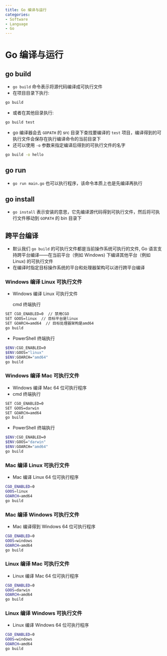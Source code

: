 ```yaml
---
title: Go 编译与运行
categories:
- Software
- Language
- Go
---
```

# Go 编译与运行

## go build

- `go build` 命令表示将源代码编译成可执行文件
- 在项目目录下执行:

```bash
go build
```

- 或者在其他目录执行:

```bash
go build test
```

- go 编译器会去 `GOPATH` 的 src 目录下查找要编译的 `test` 项目，编译得到的可执行文件会保存在执行编译命令的当前目录下
- 还可以使用 `-o` 参数来指定编译后得到的可执行文件的名字

```bash
go build -o hello
```

## go run

- `go run main.go` 也可以执行程序，该命令本质上也是先编译再执行

## go install

- `go install` 表示安装的意思，它先编译源代码得到可执行文件，然后将可执行文件移动到 `GOPATH` 的 bin 目录下

## 跨平台编译

- 默认我们 `go build` 的可执行文件都是当前操作系统可执行的文件, Go 语言支持跨平台编译——在当前平台（例如 Windows) 下编译其他平台（例如 Linux) 的可执行文件
- 在编译时指定目标操作系统的平台和处理器架构可以进行跨平台编译

### Windows 编译 Linux 可执行文件

- Windows 编译 Linux 可执行文件

    cmd 终端执行

```bash
SET CGO_ENABLED=0  // 禁用CGO
SET GOOS=linux  // 目标平台是linux
SET GOARCH=amd64  // 目标处理器架构是amd64
go build
```

- PowerShell 终端执行

```bash
$ENV:CGO_ENABLED=0
$ENV:GOOS="linux"
$ENV:GOARCH="amd64"
go build
```

### Windows 编译 Mac 可执行文件

- Windows 编译 Mac 64 位可执行程序
- cmd 终端执行

```bash
SET CGO_ENABLED=0
SET GOOS=darwin
SET GOARCH=amd64
go build
```

- PowerShell 终端执行

```bash
$ENV:CGO_ENABLED=0
$ENV:GOOS="darwin"
$ENV:GOARCH="amd64"
go build
```

### Mac 编译 Linux 可执行文件

- Mac 编译 Linux 64 位可执行程序

```bash
CGO_ENABLED=0
GOOS=linux
GOARCH=amd64
go build
```

### Mac 编译 Windows 可执行文件

- Mac 编译得到 Windows 64 位可执行程序

```bash
CGO_ENABLED=0
GOOS=windows
GOARCH=amd64
go build
```

### Linux 编译 Mac 可执行文件

- Linux 编译 Mac 64 位可执行程序

```bash
CGO_ENABLED=0
GOOS=darwin
GOARCH=amd64
go build
```

### Linux 编译 Windows 可执行文件

- Linux 编译 Windows 64 位可执行程序

```bash
CGO_ENABLED=0
GOOS=windows
GOARCH=amd64
go build
```